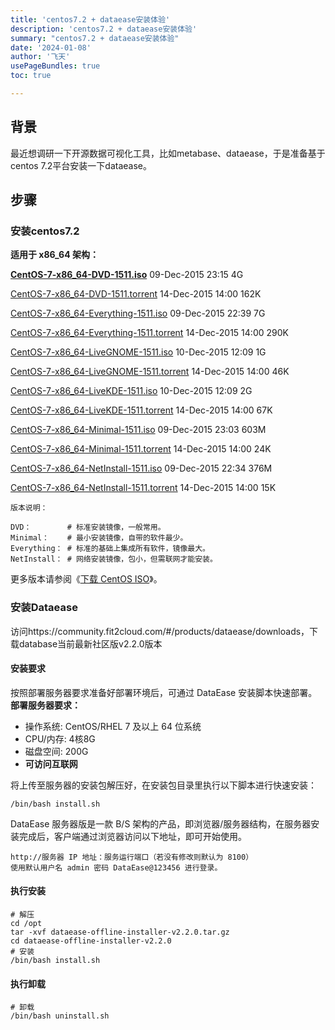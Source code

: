 ```yaml
---
title: 'centos7.2 + dataease安装体验'
description: 'centos7.2 + dataease安装体验'
summary: "centos7.2 + dataease安装体验"
date: '2024-01-08'
author: '飞天'
usePageBundles: true
toc: true

---
```




## 背景

最近想调研一下开源数据可视化工具，比如metabase、dataease，于是准备基于centos 7.2平台安装一下dataease。



## 步骤

### 安装centos7.2

**适用于 x86_64 架构：**

**[CentOS-7-x86_64-DVD-1511.iso](https://archive.kernel.org/centos-vault/7.2.1511/isos/x86_64/CentOS-7-x86_64-DVD-1511.iso)**                       09-Dec-2015 23:15      4G

[CentOS-7-x86_64-DVD-1511.torrent](https://archive.kernel.org/centos-vault/7.2.1511/isos/x86_64/CentOS-7-x86_64-DVD-1511.torrent)                   14-Dec-2015 14:00    162K

[CentOS-7-x86_64-Everything-1511.iso](https://archive.kernel.org/centos-vault/7.2.1511/isos/x86_64/CentOS-7-x86_64-Everything-1511.iso)                09-Dec-2015 22:39      7G

[CentOS-7-x86_64-Everything-1511.torrent](https://archive.kernel.org/centos-vault/7.2.1511/isos/x86_64/CentOS-7-x86_64-Everything-1511.torrent)            14-Dec-2015 14:00    290K

[CentOS-7-x86_64-LiveGNOME-1511.iso](https://archive.kernel.org/centos-vault/7.2.1511/isos/x86_64/CentOS-7-x86_64-LiveGNOME-1511.iso)                 10-Dec-2015 12:09      1G

[CentOS-7-x86_64-LiveGNOME-1511.torrent](https://archive.kernel.org/centos-vault/7.2.1511/isos/x86_64/CentOS-7-x86_64-LiveGNOME-1511.torrent)             14-Dec-2015 14:00     46K

[CentOS-7-x86_64-LiveKDE-1511.iso](https://archive.kernel.org/centos-vault/7.2.1511/isos/x86_64/CentOS-7-x86_64-LiveKDE-1511.iso)                   10-Dec-2015 12:09      2G

[CentOS-7-x86_64-LiveKDE-1511.torrent](https://archive.kernel.org/centos-vault/7.2.1511/isos/x86_64/CentOS-7-x86_64-LiveKDE-1511.torrent)               14-Dec-2015 14:00     67K

[CentOS-7-x86_64-Minimal-1511.iso](https://archive.kernel.org/centos-vault/7.2.1511/isos/x86_64/CentOS-7-x86_64-Minimal-1511.iso)                   09-Dec-2015 23:03    603M

[CentOS-7-x86_64-Minimal-1511.torrent](https://archive.kernel.org/centos-vault/7.2.1511/isos/x86_64/CentOS-7-x86_64-Minimal-1511.torrent)               14-Dec-2015 14:00     24K

[CentOS-7-x86_64-NetInstall-1511.iso](https://archive.kernel.org/centos-vault/7.2.1511/isos/x86_64/CentOS-7-x86_64-NetInstall-1511.iso)                09-Dec-2015 22:34    376M

[CentOS-7-x86_64-NetInstall-1511.torrent](https://archive.kernel.org/centos-vault/7.2.1511/isos/x86_64/CentOS-7-x86_64-NetInstall-1511.torrent)            14-Dec-2015 14:00     15K



```
版本说明：

DVD：        # 标准安装镜像，一般常用。
Minimal：    # 最小安装镜像，自带的软件最少。
Everything： # 标准的基础上集成所有软件，镜像最大。
NetInstall： # 网络安装镜像，包小，但需联网才能安装。
```



更多版本请参阅《[下载 CentOS ISO](https://renwole.com/linux-downloads/download-centos-linux-iso-images)》。

### 安装Dataease



访问https://community.fit2cloud.com/#/products/dataease/downloads，下载database当前最新社区版v2.2.0版本



#### 安装要求

按照部署服务器要求准备好部署环境后，可通过 DataEase 安装脚本快速部署。
**部署服务器要求：**

- 操作系统: CentOS/RHEL 7 及以上 64 位系统
- CPU/内存: 4核8G
- 磁盘空间: 200G
- **可访问互联网**

将上传至服务器的安装包解压好，在安装包目录里执行以下脚本进行快速安装：

```
/bin/bash install.sh
```

DataEase 服务器版是一款 B/S 架构的产品，即浏览器/服务器结构，在服务器安装完成后，客户端通过浏览器访问以下地址，即可开始使用。

```
http://服务器 IP 地址：服务运行端口（若没有修改则默认为 8100）
使用默认用户名 admin 密码 DataEase@123456 进行登录。
```

#### 执行安装

```shell
# 解压
cd /opt
tar -xvf dataease-offline-installer-v2.2.0.tar.gz
cd dataease-offline-installer-v2.2.0
# 安装
/bin/bash install.sh
```

#### 执行卸载

```shell
# 卸载
/bin/bash uninstall.sh
```

